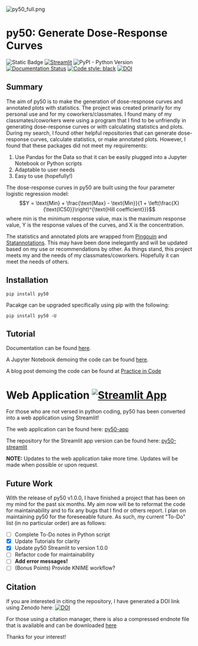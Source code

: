 ![py50_full.png](img/py50_full.png)

# py50: Generate Dose-Response Curves

![Static Badge](https://img.shields.io/badge/py50_v1.0.10-13406E)
[![Streamlit](https://img.shields.io/badge/Streamlit-1.34.0-FF4B4B.svg?style=flat&logo=Streamlit&logoColor=white)](https://py50-app.streamlit.app)
![PyPI - Python Version](https://img.shields.io/pypi/pyversions/py50?style=flat&logo=python&logoColor=white)
[![Documentation Status](https://readthedocs.org/projects/py50/badge/?version=latest)](https://py50.readthedocs.io/en/latest/?badge=latest)
[![Code style: black](https://img.shields.io/badge/code%20style-black-000000.svg)](https://github.com/psf/black)
[![DOI](https://zenodo.org/badge/716929963.svg)](https://zenodo.org/doi/10.5281/zenodo.10183912)

## Summary

The aim of py50 is to make the generation of dose-respnose curves and annotated plots with statistics. The project was
created primarily for my personal use and for my coworkers/classmates. I found many of my classmates/coworkers were
using a program that I find to be unfriendly in generating dose-response curves or with calculating statistics and
plots. During my search, I found other helpful repositories that can generate dose-response curves, calculate
statistics, or make annotated plots. However, I found that these packages did not meet my requirements:

1. Use Pandas for the Data so that it can be easily plugged into a Jupyter Notebook or Python scripts
2. Adaptable to user needs
3. Easy to use (hopefully!)

The dose-response curves in py50 are built using the four parameter logistic regression model:
$$Y = \text{Min} + \frac{\text{Max} - \text{Min}}{1 + \left(\frac{X}{\text{IC50}}\right)^{\text{Hill coefficient}}}$$
where min is the minimum response value, max is the maximum response value, Y is the response values of the curves, and 
X is the concentration.

The statistics and annotated plots are wrapped from [Pingouin](https://github.com/raphaelvallat/pingouin)
and [Statannotations](https://github.com/trevismd/statannotations).
This may have been done inelegantly and will be updated based on my use or recommendations by other. As things stand, 
this project meets my and the needs of my classmates/coworkers. Hopefully it can meet the needs of others.

## Installation

```
pip install py50
```

Pacakge can be upgraded specifically using pip with the following:

```
pip install py50 -U
```

## Tutorial

Documentation can be found [here](https://py50.readthedocs.io/en/latest/).

A Jupyter Notebook demoing the code can be found [here](https://github.com/tlint101/py50/tree/main/tutorials).

A blog post demoing the code can be found at [Practice in Code](https://tlint101.github.io/practice-in-code/)

# Web Application [![Streamlit App](https://static.streamlit.io/badges/streamlit_badge_black_white.svg)](https://py50-app.streamlit.app)

For those who are not versed in python coding, py50 has been converted into a web application using Streamlit!

The web application can be found here: [py50-app](https://py50-app.streamlit.app)

The repository for the Streamlit app version can be found
here: [py50-streamlit](https://github.com/tlint101/py50-streamlit)

**NOTE:** Updates to the web application take more time. Updates will be made when possible or upon request.

## Future Work

With the release of py50 v1.0.0, I have finished a project that has been on my mind for the past six months. My aim now
will be to reformat the code for maintainability and to fix any bugs that I find or others report. I plan on maintaining
py50 for the foreseeable future. As such, my current "To-Do" list (in no particular order) are as follows:

- [ ] Complete To-Do notes in Python script
- [X] Update Tutorials for clarity
- [X] Update py50 Streamlit to version 1.0.0
- [ ] Refactor code for maintainability
- [ ] **Add error messages!**
- [ ] (Bonus Points) Provide KNIME workflow?

## Citation

If you are interested in citing the repository, I have generated a DOI link using Zenodo
here: [![DOI](https://zenodo.org/badge/716929963.svg)](https://zenodo.org/doi/10.5281/zenodo.10183912)

For those using a citation manager, there is also a compressed endnote file that is available and can be
downloaded [here](https://github.com/tlint101/py50/tree/v1.0.4/citation)

Thanks for your interest! 
